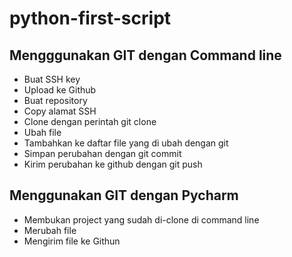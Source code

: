 # python-first-script


## Mengggunakan GIT dengan Command line
- Buat  SSH key
- Upload ke Github
- Buat repository
- Copy alamat SSH   
- Clone dengan perintah git clone <alamat ssh>
- Ubah file 
- Tambahkan ke daftar file yang di ubah dengan git
- Simpan perubahan dengan git commit
- Kirim perubahan ke github dengan git push

## Menggunakan GIT dengan Pycharm
- Membukan project yang sudah di-clone di command line
- Merubah file
- Mengirim file ke Githun